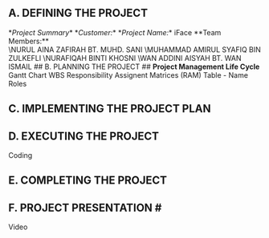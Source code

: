 ## A. DEFINING THE PROJECT ##
\**Project Summary**
\**Customer:**
\**Project Name:** iFace
\**Team Members:**\
\NURUL AINA ZAFIRAH BT. MUHD. SANI
\MUHAMMAD AMIRUL SYAFIQ BIN ZULKEFLI
\NURAFIQAH BINTI KHOSNI 
\WAN ADDINI AISYAH BT. WAN ISMAIL
\## B. PLANNING THE PROJECT ##
**Project Management Life Cycle** 
Gantt Chart
WBS
Responsibility Assignent Matrices (RAM)
Table - Name Roles
## C. IMPLEMENTING THE PROJECT PLAN ##

## D. EXECUTING THE PROJECT ##
Coding
## E. COMPLETING THE PROJECT ##
## F. PROJECT PRESENTATION # #
Video
